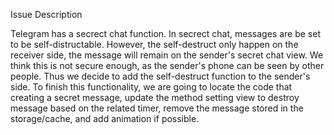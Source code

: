 Issue Description

Telegram has a secrect chat function. In secrect chat, messages are be set to be self-distructable. However, the self-destruct only happen on the receiver side, the message will remain on the sender's secret chat view. We think this is not secure enough, as the sender's phone can be seen by other people. Thus we decide to add the self-destruct function to the sender's side.
To finish this functionality, we are going to locate the code that creating a secret message, update the method setting view to destroy message based on the related timer, remove the message stored in the storage/cache, and add animation if possible.
